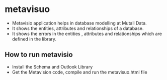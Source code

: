 # metavisuo
- Metavisio application helps in database modelling at Mutall Data.
- It shows the entities, attributes and relationships of a database.
- It shows the errors in the entities , attributes and relationships which are defined in the library.

## How to run metavisio
- Install the Schema and Outlook Library
- Get the Metavision code, compile and run the metavisuo.html file
  
